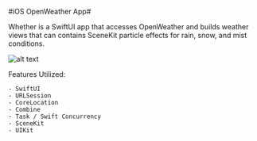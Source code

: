 #iOS OpenWeather App#

Whether is a SwiftUI app that accesses OpenWeather and builds weather views that can contains SceneKit particle effects for rain, snow, and mist conditions.

![alt text](ProductDescriptions/Snowfall.gif)

Features Utilized:

    - SwiftUI
    - URLSession
    - CoreLocation
    - Combine
    - Task / Swift Concurrency
    - SceneKit
    - UIKit
